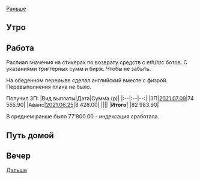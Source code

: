 [Раньше](2021.07.08.md)
## Утро
## Работа
Распиал значения на стикерах по возврату средств с eth/btc ботов. С указаниями триггерных сумм и бирж. Чтобы не забыть.

На обеденном перерыве сделал английский вместе с физрой. Перевыполнения плана не было.

Получил ЗП: 
|Вид выплаты|Дата|Сумма (р)|
|:--|:--|--:|
|ЗП|[2021.07.09](2021.07.09.md)|74 555.90|
|Аванс|[2021.06.25](../05/2021.05.25.md)|8 428.00|
||||
|**Итого**| |82 983.90|

В среднем ранше было 77'800.00 - индексация сработала.

## Путь домой
## Вечер
[Дальше](2021.07.10.md)